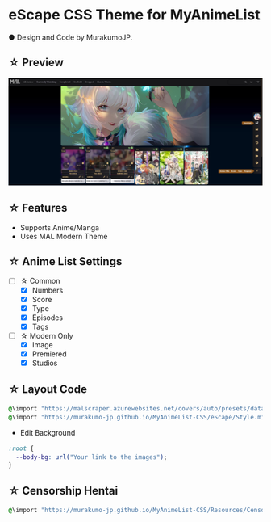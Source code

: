 # eScape CSS Theme for MyAnimeList

● Design and Code by MurakumoJP.

## ☆ Preview

![Screenshot](eScape.jpg?raw=true)

## ☆ Features

* Supports Anime/Manga
* Uses MAL Modern Theme

## ☆ Anime List Settings

- [ ] ☆ Common
    - [X] Numbers
    - [X] Score
    - [X] Type
    - [X] Episodes
    - [X] Tags
- [ ] ☆ Modern Only
    - [X] Image
    - [X] Premiered
    - [X] Studios

## ☆ Layout Code

```css
@\import "https://malscraper.azurewebsites.net/covers/auto/presets/dataimagelinkafter";
@\import "https://murakumo-jp.github.io/MyAnimeList-CSS/eScape/Style.min.css";
```

* Edit Background

```css
:root {
  --body-bg: url("Your link to the images");
}
```


## ☆ Censorship Hentai

```css
@\import "https://murakumo-jp.github.io/MyAnimeList-CSS/Resources/Censorship/R18Cover.min.css";
```